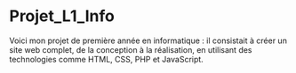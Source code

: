 # Projet_L1_Info
Voici mon projet de première année en informatique : il consistait à créer un site web complet, de la conception à la réalisation, en utilisant des technologies comme HTML, CSS, PHP et JavaScript.
